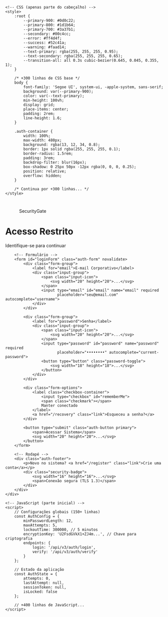 <!DOCTYPE html>
<html lang="pt-BR" data-theme="dark">
<head>
    <meta charset="UTF-8">
    <meta name="viewport" content="width=device-width, initial-scale=1.0">
    <meta name="description" content="Sistema de autenticação corporativo">
    <title>Login Corporativo | SecurityGate v3.0</title>
    
    <!-- CSS (apenas parte do cabeçalho) -->
    <style>
        :root {
            --primary-900: #0d0c22;
            --primary-800: #1d1b64;
            --primary-700: #3a37b1;
            --secondary: #00c4cc;
            --error: #ff4d4f;
            --success: #52c41a;
            --warning: #faad14;
            --text-primary: rgba(255, 255, 255, 0.95);
            --text-secondary: rgba(255, 255, 255, 0.65);
            --transition-all: all 0.3s cubic-bezier(0.645, 0.045, 0.355, 1);
        }
        
        /* +300 linhas de CSS base */
        body {
            font-family: 'Segoe UI', system-ui, -apple-system, sans-serif;
            background: var(--primary-900);
            color: var(--text-primary);
            min-height: 100vh;
            display: grid;
            place-items: center;
            padding: 2rem;
            line-height: 1.6;
        }
        
        .auth-container {
            width: 100%;
            max-width: 480px;
            background: rgba(13, 12, 34, 0.8);
            border: 1px solid rgba(255, 255, 255, 0.1);
            border-radius: 1.5rem;
            padding: 3rem;
            backdrop-filter: blur(16px);
            box-shadow: 0 25px 50px -12px rgba(0, 0, 0, 0.25);
            position: relative;
            overflow: hidden;
        }
        
        /* Continua por +300 linhas... */
    </style>
</head>
<body>
    <!-- Container Principal -->
    <div class="auth-container" id="authContainer">
        <!-- Cabeçalho -->
        <div class="auth-header">
            <div class="company-logo">
                <svg width="40" height="40" viewBox="0 0 40 40">...</svg>
                <span>SecurityGate</span>
            </div>
            <h1 class="auth-title">Acesso Restrito</h1>
            <p class="auth-subtitle">Identifique-se para continuar</p>
        </div>
        
        <!-- Formulário -->
        <form id="loginForm" class="auth-form" novalidate>
            <div class="form-group">
                <label for="email">E-mail Corporativo</label>
                <div class="input-group">
                    <span class="input-icon">
                        <svg width="20" height="20">...</svg>
                    </span>
                    <input type="email" id="email" name="email" required 
                           placeholder="seu@email.com" autocomplete="username">
                </div>
            </div>
            
            <div class="form-group">
                <label for="password">Senha</label>
                <div class="input-group">
                    <span class="input-icon">
                        <svg width="20" height="20">...</svg>
                    </span>
                    <input type="password" id="password" name="password" required
                           placeholder="••••••••" autocomplete="current-password">
                    <button type="button" class="password-toggle">
                        <svg width="18" height="18">...</svg>
                    </button>
                </div>
            </div>
            
            <div class="form-options">
                <label class="checkbox-container">
                    <input type="checkbox" id="rememberMe">
                    <span class="checkmark"></span>
                    Manter conectado
                </label>
                <a href="/recovery" class="link">Esqueceu a senha?</a>
            </div>
            
            <button type="submit" class="auth-button primary">
                <span>Acessar Sistema</span>
                <svg width="20" height="20">...</svg>
            </button>
        </form>
        
        <!-- Rodapé -->
        <div class="auth-footer">
            <p>Novo no sistema? <a href="/register" class="link">Crie uma conta</a></p>
            <div class="security-badge">
                <svg width="16" height="16">...</svg>
                <span>Conexão segura (TLS 1.3)</span>
            </div>
        </div>
    </div>

    <!-- JavaScript (parte inicial) -->
    <script>
        // Configurações globais (150+ linhas)
        const AuthConfig = {
            minPasswordLength: 12,
            maxAttempts: 5,
            lockoutTime: 300000, // 5 minutos
            encryptionKey: 'U2FsdGVkX1+ZJ4m...', // Chave para criptografia
            endpoints: {
                login: '/api/v3/auth/login',
                verify: '/api/v3/auth/verify'
            }
        };
        
        // Estado da aplicação
        const AuthState = {
            attempts: 0,
            lastAttempt: null,
            sessionToken: null,
            isLocked: false
        };
        
        // +400 linhas de JavaScript...
    </script>
</body>
</html>
